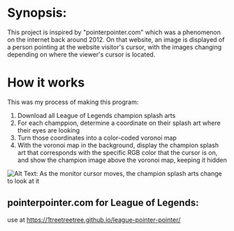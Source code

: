 # Synopsis:

This project is inspired by "pointerpointer.com" which was a phenomenon on the internet back around 2012. On that website, an image is displayed of a person pointing at the website visitor's cursor, with the images changing depending on where the viewer's cursor is located.

# How it works
This was my process of making this program:
1. Download all League of Legends champion splash arts
2. For each champpion, determine a coordinate on their splash art where their eyes are looking
3. Turn those coordinates into a color-coded voronoi map
4. With the voronoi map in the background, display the champion splash art that corresponds with the specific RGB color that the cursor is on, and show the champion image above the voronoi map, keeping it hidden

![Alt Text: As the monitor cursor moves, the champion splash arts change to look at it](https://media0.giphy.com/media/1tfuKjuoFIhYRHB877/giphy.gif)

## pointerpointer.com for League of Legends:

use at https://1treetreetree.github.io/league-pointer-pointer/

